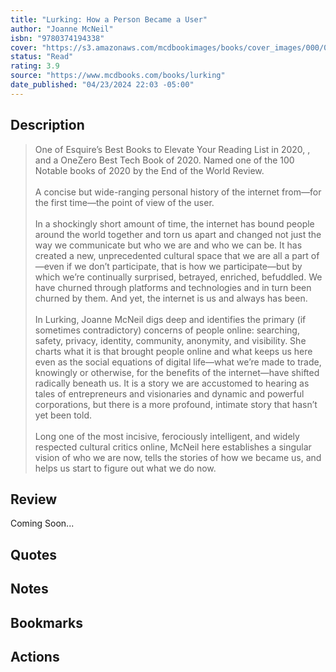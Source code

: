 ```yaml
---
title: "Lurking: How a Person Became a User"
author: "Joanne McNeil"
isbn: "9780374194338"
cover: "https://s3.amazonaws.com/mcdbookimages/books/cover_images/000/000/155/reg/9780374716325_FC.jpg?1647524149"
status: "Read"
rating: 3.9
source: "https://www.mcdbooks.com/books/lurking"
date_published: "04/23/2024 22:03 -05:00"
---
```


## Description

> One of Esquire’s Best Books to Elevate Your Reading List in 2020, , and a OneZero Best Tech Book of 2020. Named one of the 100 Notable books of 2020 by the End of the World Review.  
> <br>
> A concise but wide-ranging personal history of the internet from—for the first time—the point of view of the user.  
> <br>
> In a shockingly short amount of time, the internet has bound people around the world together and torn us apart and changed not just the way we communicate but who we are and who we can be. It has created a new, unprecedented cultural space that we are all a part of—even if we don’t participate, that is how we participate—but by which we’re continually surprised, betrayed, enriched, befuddled. We have churned through platforms and technologies and in turn been churned by them. And yet, the internet is us and always has been.  
> <br>
> In Lurking, Joanne McNeil digs deep and identifies the primary (if sometimes contradictory) concerns of people online: searching, safety, privacy, identity, community, anonymity, and visibility. She charts what it is that brought people online and what keeps us here even as the social equations of digital life—what we’re made to trade, knowingly or otherwise, for the benefits of the internet—have shifted radically beneath us. It is a story we are accustomed to hearing as tales of entrepreneurs and visionaries and dynamic and powerful corporations, but there is a more profound, intimate story that hasn’t yet been told.  
> <br>
> Long one of the most incisive, ferociously intelligent, and widely respected cultural critics online, McNeil here establishes a singular vision of who we are now, tells the stories of how we became us, and helps us start to figure out what we do now.  

## Review

Coming Soon...

## Quotes

## Notes

## Bookmarks

## Actions
